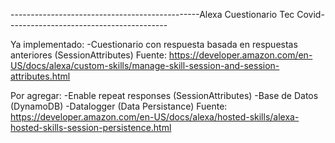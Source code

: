 -----------------------------------------------Alexa Cuestionario Tec Covid----------------------------------------

Ya implementado:
-Cuestionario con respuesta basada en respuestas anteriores (SessionAttributes)
Fuente: https://developer.amazon.com/en-US/docs/alexa/custom-skills/manage-skill-session-and-session-attributes.html


Por agregar:
-Enable repeat responses (SessionAttributes)
-Base de Datos (DynamoDB)
-Datalogger (Data Persistance)
Fuente: https://developer.amazon.com/en-US/docs/alexa/hosted-skills/alexa-hosted-skills-session-persistence.html

